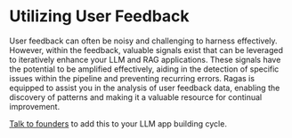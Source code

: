 # Utilizing User Feedback

User feedback can often be noisy and challenging to harness effectively. However, within the feedback, valuable signals exist that can be leveraged to iteratively enhance your LLM and RAG applications. These signals have the potential to be amplified effectively, aiding in the detection of specific issues within the pipeline and preventing recurring errors. Ragas is equipped to assist you in the analysis of user feedback data, enabling the discovery of patterns and making it a valuable resource for continual improvement.

[Talk to founders](https://cal.com/shahul-ragas/30min) to add this to your LLM app building cycle.
